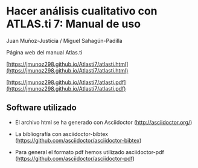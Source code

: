 # Hacer análisis cualitativo con ATLAS.ti 7: Manual de uso

Juan Muñoz-Justicia / Miguel Sahagún-Padilla

Página web del manual Atlas.ti

[https://jmunoz298.github.io/Atlasti7/atlasti.html](https://jmunoz298.github.io/Atlasti7/atlasti.html)

[https://jmunoz298.github.io/Atlasti7/atlasti.pdf](https://jmunoz298.github.io/Atlasti7/atlasti.pdf)




## Software utilizado

* El archivo html se ha generado con Asciidoctor (http://asciidoctor.org/)

* La bibliografía con asciidoctor-bibtex (https://github.com/asciidoctor/asciidoctor-bibtex)

* Para general el formato pdf hemos utilizado asciidoctor-pdf (https://github.com/asciidoctor/asciidoctor-pdf)
